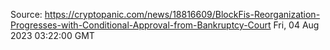 Source: https://cryptopanic.com/news/18816609/BlockFis-Reorganization-Progresses-with-Conditional-Approval-from-Bankruptcy-Court
Fri, 04 Aug 2023 03:22:00 GMT
